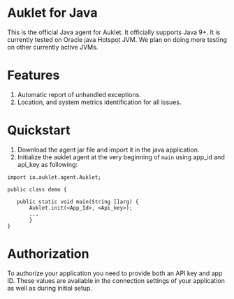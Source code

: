 # Auklet for Java

This is the official Java agent for Auklet. It officially supports Java 9+.
It is currently tested on Oracle java Hotspot JVM. We plan on doing more 
testing on other currently active JVMs.


# Features 

1. Automatic report of unhandled exceptions.
2. Location, and system metrics identification for all issues.


# Quickstart

1. Download the agent jar file and import it in the java application.
2. Initialize the auklet agent at the very beginning of `main` using app_id and api_key as following:
```
import io.auklet.agent.Auklet;
   
public class demo {
   
   public static void main(String []arg) {
       Auklet.init(<App_Id>, <Api_key>);
       ...
       }
}
```

# Authorization

To authorize your application you need to provide both an API key and app ID. 
These values are available in the connection settings of your application as well as during initial setup.

